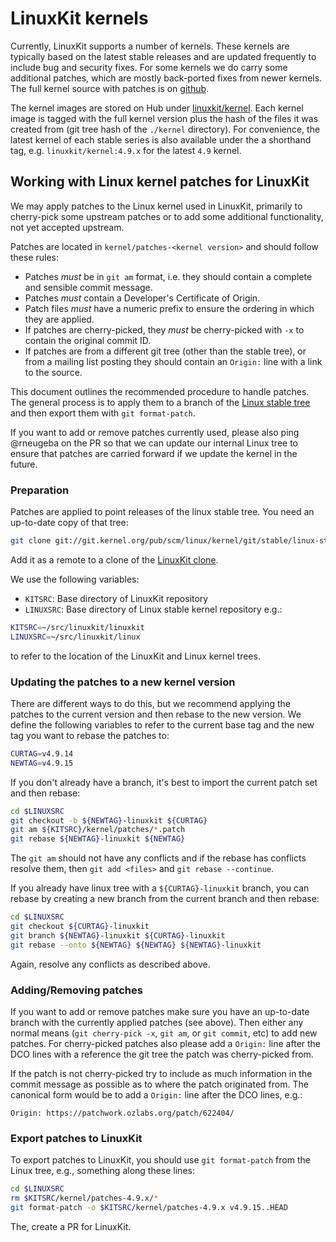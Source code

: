 # LinuxKit kernels

Currently, LinuxKit supports a number of kernels. These kernels are
typically based on the latest stable releases and are updated
frequently to include bug and security fixes.  For some kernels we do
carry some additional patches, which are mostly back-ported fixes from
newer kernels. The full kernel source with patches is on
[github](https://github.com/linuxkit/linux).

The kernel images are stored on Hub under
[linuxkit/kernel](https://hub.docker.com/r/linuxkit/kernel/). Each
kernel image is tagged with the full kernel version plus the hash of
the files it was created from (git tree hash of the `./kernel`
directory). For convenience, the latest kernel of each stable series
is also available under the a shorthand tag,
e.g. `linuxkit/kernel:4.9.x` for the latest `4.9` kernel.


## Working with Linux kernel patches for LinuxKit

We may apply patches to the Linux kernel used in LinuxKit, primarily to
cherry-pick some upstream patches or to add some additional
functionality, not yet accepted upstream.

Patches are located in `kernel/patches-<kernel version>` and should follow these rules:
- Patches *must* be in `git am` format, i.e. they should contain a
  complete and sensible commit message.
- Patches *must* contain a Developer's Certificate of Origin.
- Patch files *must* have a numeric prefix to ensure the ordering in
  which they are applied.
- If patches are cherry-picked, they *must* be cherry-picked with `-x`
  to contain the original commit ID.
- If patches are from a different git tree (other than the stable
  tree), or from a mailing list posting they should contain an
  `Origin:` line with a link to the source.

This document outlines the recommended procedure to handle
patches. The general process is to apply them to a branch of the
[Linux stable tree](https://git.kernel.org/pub/scm/linux/kernel/git/stable/linux-stable.git/)
and then export them with `git format-patch`.

If you want to add or remove patches currently used, please also ping
@rneugeba on the PR so that we can update our internal Linux tree to
ensure that patches are carried forward if we update the kernel in the
future.


### Preparation

Patches are applied to point releases of the linux stable tree. You need an up-to-date copy of that tree:
```sh
git clone git://git.kernel.org/pub/scm/linux/kernel/git/stable/linux-stable.git
```
Add it as a remote to a clone of the [LinuxKit clone](https://github.com/linuxkit/linux).

We use the following variables:
- `KITSRC`: Base directory of LinuxKit repository
- `LINUXSRC`: Base directory of Linux stable kernel repository
e.g.:
```sh
KITSRC=~/src/linuxkit/linuxkit
LINUXSRC=~/src/linuxkit/linux
```
to refer to the location of the LinuxKit and Linux kernel trees.


### Updating the patches to a new kernel version

There are different ways to do this, but we recommend applying the patches to the current version and then rebase to the new version. We define the following variables to refer to the current base tag and the new tag you want to rebase the patches to:
```sh
CURTAG=v4.9.14
NEWTAG=v4.9.15
```

If you don't already have a branch, it's best to import the current patch set and then rebase:
```sh
cd $LINUXSRC
git checkout -b ${NEWTAG}-linuxkit ${CURTAG}
git am ${KITSRC}/kernel/patches/*.patch
git rebase ${NEWTAG}-linuxkit ${NEWTAG}
```

The `git am` should not have any conflicts and if the rebase has conflicts resolve them, then `git add <files>` and `git rebase --continue`.

If you already have linux tree with a `${CURTAG}-linuxkit` branch, you can rebase by creating a new branch from the current branch and then rebase:
```sh
cd $LINUXSRC
git checkout ${CURTAG}-linuxkit
git branch ${NEWTAG}-linuxkit ${CURTAG}-linuxkit
git rebase --onto ${NEWTAG} ${NEWTAG} ${NEWTAG}-linuxkit
```
Again, resolve any conflicts as described above.


### Adding/Removing patches

If you want to add or remove patches make sure you have an up-to-date branch with the currently applied patches (see above). Then either any normal means (`git cherry-pick -x`, `git am`, or `git commit`, etc) to add new patches. For cherry-picked patches also please add a `Origin:` line after the DCO lines with a reference the git tree the patch was cherry-picked from.

If the patch is not cherry-picked try to include as much information
in the commit message as possible as to where the patch originated
from. The canonical form would be to add a `Origin:` line after the
DCO lines, e.g.:
```
Origin: https://patchwork.ozlabs.org/patch/622404/
```

### Export patches to LinuxKit

To export patches to LinuxKit, you should use `git format-patch` from the Linux tree, e.g., something along these lines:
```sh
cd $LINUXSRC
rm $KITSRC/kernel/patches-4.9.x/*
git format-patch -o $KITSRC/kernel/patches-4.9.x v4.9.15..HEAD
```

The, create a PR for LinuxKit.
